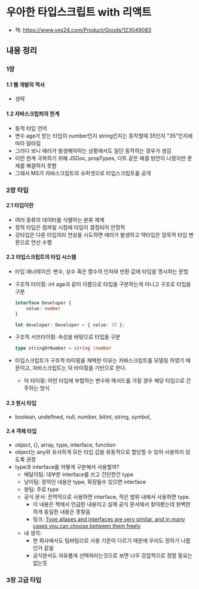 # 우아한 타입스크립트 with 리액트

* 책: <https://www.yes24.com/Product/Goods/123049083>

## 내용 정리

### 1장

#### 1.1 웹 개발의 역사

* 생략

#### 1.2 자바스크립틔의 한계

* 동적 타입 언어
* 변수 age가 받는 타입이 number인지 string인지는 동작할때 35인지 "35"인지에 따라 달라짐
* 그러다 보니 에러가 발생해야하는 상황에서도 일단 동작하는 경우가 생김
* 이런 한계 극복하기 위해 JSDoc, propTypes, 다트 같은 해결 방안이 나왔지만 문제를 해결하지 못함
* 그래서 MS가 자바스크립트의 슈퍼셋으로 타입스크립트를 공개

### 2장 타입

#### 2.1 타입이란

* 여러 종류의 데이터를 식별하는 분류 체계
* 정적 타입은 컴파일 시점에 타입이 결정되어 안정적
* 강타입은 다른 타입끼리 연상을 시도하면 에러가 발생하고 약타입은 암묵적 타입 변환으로 연산 수행

#### 2.2 타입스크립트의 타입 시스템

* 타입 애너테이션: 변수, 상수 혹은 함수의 인자와 반환 값에 타입을 명시하는 문법
* 구조적 타이핑: int age과 같이 이름으로 타입을 구분하는게 아니고 구조로 타입을 구분

    ```typescript
    interface Developer {
        value: number
    }

    let developer: Developer = { value: 35 };
    ```

* 구조적 서브타이핑: 속성을 바탕으로 타입을 구분

    ```typescript
    type stringOrNumber = string |number
    ```

* 타입스크립트가 구조적 타이핑을 채택한 이유는 자바스크립트를 모델링 하였기 때문이고, 자바스크립트는 덕 타이핑을 기반으로 한다.
  * 덕 타이핑: 어떤 타입에 부합하는 변수와 메서드를 가질 경우 해당 타입으로 간주하는 방식

#### 2.3 원시 타입

* boolean, undefined, null, number, bitint, string, symbol,

#### 2.4 객체 타입

* object, {}, array, type, interface, function
* object는 any와 유사하게 모든 타입 값을 유동적으로 할당할 수 있어 사용하지 않도록 권장
* type과 interface를 어떻게 구분해서 사용할까?
  * 배달이팀: 대부분 interface를 쓰고 간단한건 type
  * 냥이팀: 정적인 내용은 type, 확장될수 있으면 interface
  * 왕팀: 주로 type
  * 공식 문서: 전역적으로 사용하면 interface, 작은 범위 내에서 사용하면 type.
    * 이 내용은 책에서 언급한 내용이고 실제 공식 문서에서 찾아봤는데 완벽한 하게 동일한 내용은 못찾음
    * 링크: [Type aliases and interfaces are very similar, and in many cases you can choose between them freely](https://www.typescriptlang.org/docs/handbook/2/everyday-types.html#differences-between-type-aliases-and-interfaces)
  * 내 생각:
    * 한 회사에서도 팀바팀으로 사용 기준이 다르기 때문에 우리도 정하기 나름인거 같음
    * 공식문서도 자유롭게 선택하라는것으로 보면 너무 강압적으로 정할 필요는 없는듯

### 3장 고급 타입
